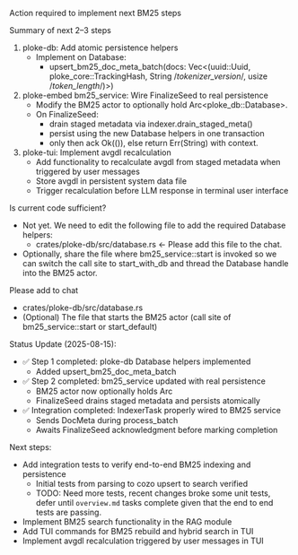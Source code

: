 Action required to implement next BM25 steps

Summary of next 2–3 steps
1) ploke-db: Add atomic persistence helpers
   - Implement on Database:
     - upsert_bm25_doc_meta_batch(docs: Vec<(uuid::Uuid, ploke_core::TrackingHash, String /*tokenizer_version*/, usize /*token_length*/)>)
2) ploke-embed bm25_service: Wire FinalizeSeed to real persistence
   - Modify the BM25 actor to optionally hold Arc<ploke_db::Database>.
   - On FinalizeSeed:
     - drain staged metadata via indexer.drain_staged_meta()
     - persist using the new Database helpers in one transaction
     - only then ack Ok(()), else return Err(String) with context.
3) ploke-tui: Implement avgdl recalculation
   - Add functionality to recalculate avgdl from staged metadata when triggered by user messages
   - Store avgdl in persistent system data file
   - Trigger recalculation before LLM response in terminal user interface

Is current code sufficient?
- Not yet. We need to edit the following file to add the required Database helpers:
  - crates/ploke-db/src/database.rs  ← Please add this file to the chat.
- Optionally, share the file where bm25_service::start is invoked so we can switch the call site to start_with_db and thread the Database handle into the BM25 actor.

Please add to chat
- crates/ploke-db/src/database.rs
- (Optional) The file that starts the BM25 actor (call site of bm25_service::start or start_default)

Status Update (2025-08-15):
- ✅ Step 1 completed: ploke-db Database helpers implemented
  - Added upsert_bm25_doc_meta_batch
- ✅ Step 2 completed: bm25_service updated with real persistence
  - BM25 actor now optionally holds Arc<Database>
  - FinalizeSeed drains staged metadata and persists atomically
- ✅ Integration completed: IndexerTask properly wired to BM25 service
  - Sends DocMeta during process_batch
  - Awaits FinalizeSeed acknowledgment before marking completion

Next steps:
- Add integration tests to verify end-to-end BM25 indexing and persistence
  - Initial tests from parsing to cozo upsert to search verified
  - TODO: Need more tests, recent changes broke some unit tests, defer until `overview.md` tasks complete given that the end to end tests are passing.
- Implement BM25 search functionality in the RAG module
- Add TUI commands for BM25 rebuild and hybrid search in TUI
- Implement avgdl recalculation triggered by user messages in TUI

